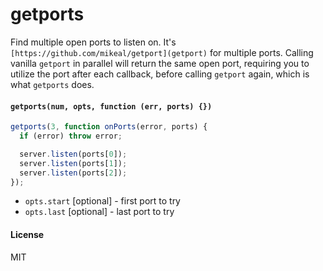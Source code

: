 # getports

Find multiple open ports to listen on. It's `[https://github.com/mikeal/getport](getport)` for multiple ports. Calling vanilla `getport` in parallel will return the same open port, requiring you to utilize the port after each callback, before calling `getport` again, which is what `getports` does.

#### `getports(num, opts, function (err, ports) {})`

```javascript
getports(3, function onPorts(error, ports) {
  if (error) throw error;

  server.listen(ports[0]);
  server.listen(ports[1]);
  server.listen(ports[2]);
});
```

 - `opts.start` [optional] - first port to try
 - `opts.last` [optional] - last port to try

#### License

MIT
